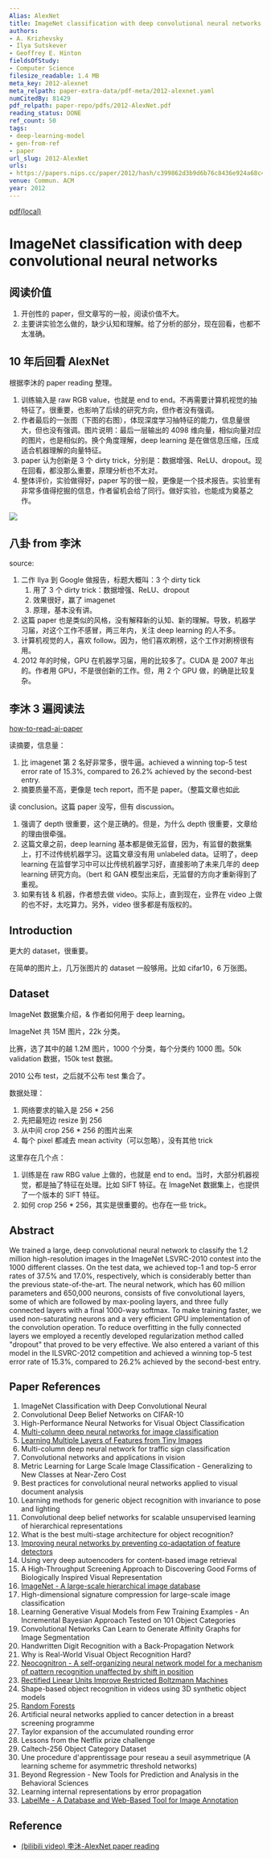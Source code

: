 ```yaml
---
Alias: AlexNet
title: ImageNet classification with deep convolutional neural networks
authors:
- A. Krizhevsky
- Ilya Sutskever
- Geoffrey E. Hinton
fieldsOfStudy:
- Computer Science
filesize_readable: 1.4 MB
meta_key: 2012-alexnet
meta_relpath: paper-extra-data/pdf-meta/2012-alexnet.yaml
numCitedBy: 81429
pdf_relpath: paper-repo/pdfs/2012-AlexNet.pdf
reading_status: DONE
ref_count: 50
tags:
- deep-learning-model
- gen-from-ref
- paper
url_slug: 2012-AlexNet
urls:
- https://papers.nips.cc/paper/2012/hash/c399862d3b9d6b76c8436e924a68c45b-Abstract.html
venue: Commun. ACM
year: 2012
---
```


[pdf(local)](../../paper-repo/pdfs/2012-AlexNet.pdf)

# ImageNet classification with deep convolutional neural networks

## 阅读价值

1. 开创性的 paper，但文章写的一般，阅读价值不大。
2. 主要讲实验怎么做的，缺少认知和理解。给了分析的部分，现在回看，也都不太准确。

## 10 年后回看 AlexNet

根据李沐的 paper reading 整理。

1. 训练输入是 raw RGB value，也就是 end to end。不再需要计算机视觉的抽特征了。很重要，也影响了后续的研究方向，但作者没有强调。
2. 作者最后的一张图（下图的右图），体现深度学习抽特征的能力，信息量很大，但也没有强调。图片说明：最后一层输出的 4098 维向量，相似向量对应的图片，也是相似的。换个角度理解，deep learning 是在做信息压缩，压成适合机器理解的向量特征。
3. paper 认为创新是 3 个 dirty trick，分别是：数据增强、ReLU、dropout。现在回看，都没那么重要，原理分析也不太对。
4. 整体评价，实验做得好，paper 写的很一般，更像是一个技术报告。实验里有非常多值得挖掘的信息，作者留机会给了同行。做好实验，也能成为奠基之作。

![](https://tva1.sinaimg.cn/large/e6c9d24egy1h3vt29bqg5j215g0n448c.jpg)

## 八卦 from 李沐

source:

1. 二作 Ilya 到 Google 做报告，标题大概叫：3 个 dirty tick
	1. 用了 3 个 dirty trick：数据增强、ReLU、dropout
	2. 效果很好，赢了 imagenet
	3. 原理，基本没有讲。
2. 这篇 paper 也是类似的风格，没有解释新的认知、新的理解。导致，机器学习届，对这个工作不感冒，两三年内，关注 deep learning 的人不多。
3. 计算机视觉的人，喜欢 follow。因为，他们喜欢刷榜，这个工作对刷榜很有用。
4. 2012 年的时候，GPU 在机器学习届，用的比较多了。CUDA 是 2007 年出的。作者用 GPU，不是很创新的工作。但，用 2 个 GPU 做，的确是比较复杂。

## 李沐 3 遍阅读法

[how-to-read-ai-paper](../note-blocks/how-to-read-ai-paper.md)

读摘要，信息量：

1. 比 imagenet 第 2 名好非常多，很牛逼。achieved a winning top-5 test error rate of 15.3%, compared to 26.2% achieved by the second-best entry.
2. 摘要质量不高，更像是 tech report，而不是 paper。（整篇文章也如此

读 conclusion。这篇 paper 没写，但有 discussion。

1. 强调了 depth 很重要，这个是正确的。但是，为什么 depth 很重要，文章给的理由很牵强。
2. 这篇文章之前，deep learning 基本都是做无监督，因为，有监督的数据集上，打不过传统机器学习。这篇文章没有用 unlabeled data。证明了，deep learning 在监督学习中可以比传统机器学习好，直接影响了未来几年的 deep learning 研究方向。（bert 和 GAN 模型出来后，无监督的方向才重新得到了重视。
3. 如果有钱 & 机器，作者想去做 video。实际上，直到现在，业界在 video 上做的也不好，太吃算力。另外，video 很多都是有版权的。

## Introduction

更大的 dataset，很重要。

在简单的图片上，几万张图片的 dataset 一般够用。比如 cifar10，6 万张图。

## Dataset

ImageNet 数据集介绍，& 作者如何用于 deep learning。

ImageNet 共 15M 图片，22k 分类。

比赛，选了其中的越 1.2M 图片，1000 个分类，每个分类约 1000 图。50k validation 数据，150k test 数据。

2010 公布 test，之后就不公布 test 集合了。

数据处理：

1. 网络要求的输入是 256 * 256
2. 先把最短边 resize 到 256
3. 从中间 crop 256 * 256 的图片出来
4. 每个 pixel 都减去 mean activity（可以忽略），没有其他 trick

这里存在几个点：
1. 训练是在 raw RBG value 上做的，也就是 end to end。当时，大部分机器视觉，都是抽了特征在处理。比如 SIFT 特征。在 ImageNet 数据集上，也提供了一个版本的 SIFT 特征。
2. 如何 crop 256 * 256，其实是很重要的。也存在一些 trick。

## Abstract

We trained a large, deep convolutional neural network to classify the 1.2 million high-resolution images in the ImageNet LSVRC-2010 contest into the 1000 different classes. On the test data, we achieved top-1 and top-5 error rates of 37.5% and 17.0%, respectively, which is considerably better than the previous state-of-the-art. The neural network, which has 60 million parameters and 650,000 neurons, consists of five convolutional layers, some of which are followed by max-pooling layers, and three fully connected layers with a final 1000-way softmax. To make training faster, we used non-saturating neurons and a very efficient GPU implementation of the convolution operation. To reduce overfitting in the fully connected layers we employed a recently developed regularization method called "dropout" that proved to be very effective. We also entered a variant of this model in the ILSVRC-2012 competition and achieved a winning top-5 test error rate of 15.3%, compared to 26.2% achieved by the second-best entry.

## Paper References

1. ImageNet Classification with Deep Convolutional Neural
2. Convolutional Deep Belief Networks on CIFAR-10
3. High-Performance Neural Networks for Visual Object Classification
4. [Multi-column deep neural networks for image classification](2012-multi-column-deep-neural-networks-for-image-classification)
5. [Learning Multiple Layers of Features from Tiny Images](2009-learning-multiple-layers-of-features-from-tiny-images)
6. Multi-column deep neural network for traffic sign classification
7. Convolutional networks and applications in vision
8. Metric Learning for Large Scale Image Classification - Generalizing to New Classes at Near-Zero Cost
9. Best practices for convolutional neural networks applied to visual document analysis
10. Learning methods for generic object recognition with invariance to pose and lighting
11. Convolutional deep belief networks for scalable unsupervised learning of hierarchical representations
12. What is the best multi-stage architecture for object recognition?
13. [Improving neural networks by preventing co-adaptation of feature detectors](2012-improving-neural-networks-by-preventing-co-adaptation-of-feature-detectors)
14. Using very deep autoencoders for content-based image retrieval
15. A High-Throughput Screening Approach to Discovering Good Forms of Biologically Inspired Visual Representation
16. [ImageNet - A large-scale hierarchical image database](2009-imagenet-a-large-scale-hierarchical-image-database)
17. High-dimensional signature compression for large-scale image classification
18. Learning Generative Visual Models from Few Training Examples - An Incremental Bayesian Approach Tested on 101 Object Categories
19. Convolutional Networks Can Learn to Generate Affinity Graphs for Image Segmentation
20. Handwritten Digit Recognition with a Back-Propagation Network
21. Why is Real-World Visual Object Recognition Hard?
22. [Neocognitron - A self-organizing neural network model for a mechanism of pattern recognition unaffected by shift in position](2004-neocognitron-a-self-organizing-neural-network-model-for-a-mechanism-of-pattern-recognition-unaffected-by-shift-in-position)
23. [Rectified Linear Units Improve Restricted Boltzmann Machines](2010-rectified-linear-units-improve-restricted-boltzmann-machines)
24. Shape-based object recognition in videos using 3D synthetic object models
25. [Random Forests](2004-random-forests)
26. Artificial neural networks applied to cancer detection in a breast screening programme
27. Taylor expansion of the accumulated rounding error
28. Lessons from the Netflix prize challenge
29. Caltech-256 Object Category Dataset
30. Une procedure d'apprentissage pour reseau a seuil asymmetrique (A learning scheme for asymmetric threshold networks)
31. Beyond Regression - New Tools for Prediction and Analysis in the Behavioral Sciences
32. Learning internal representations by error propagation
33. [LabelMe - A Database and Web-Based Tool for Image Annotation](2007-labelme-a-database-and-web-based-tool-for-image-annotation)

## Reference

- [(bilibili video) 李沐-AlexNet paper reading](https://www.bilibili.com/video/BV1ih411J7Kz/?spm_id_from=333.788&vd_source=1697bbf64aa697e049f71ddb4140612c)
